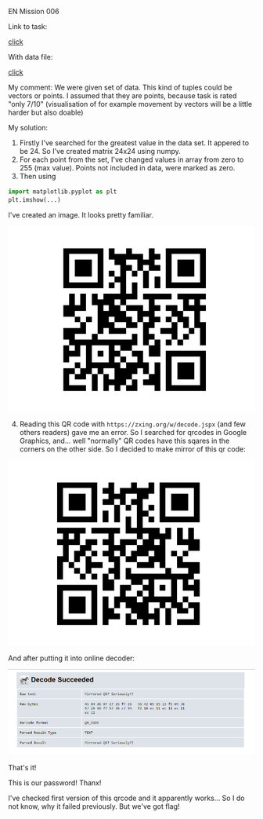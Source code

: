 EN Mission 006

Link to task:

[click](http://gynvael.vexillium.org/ext/4118eb92fe0799f5b5e73c1e1efee294df2ec872_mission006.txt)

With data file:

[click](http://goo.gl/S395x6)

My comment:
We were given set of data. This kind of tuples could be vectors or points. I assumed that they are points, because task is rated "only 7/10" (visualisation of for example movement by vectors will be a little harder but also doable)

My solution:
1. Firstly I've searched for the greatest value in the data set. It appered to be 24. So I've created matrix 24x24 using numpy.
2. For each point from the set, I've changed values in array from zero to 255 (max value). Points not included in data, were marked as zero.
3. Then using
```python
import matplotlib.pyplot as plt
plt.imshow(...)
```
  I've created an image. It looks pretty familiar.

![Wow!](qrdecode.png)

4. Reading this QR code with `https://zxing.org/w/decode.jspx` (and few others readers) gave me an error. So I searched for qrcodes in Google Graphics, and... well "normally" QR codes have this sqares in the corners on the other side. So I decided to make mirror of this qr code:

![Better...](qrdecode_mirr.png)

  And after putting it into online decoder:

![Kaboom!](solution.png)

That's it!

This is our password! Thanx!

I've checked first version of this qrcode and it apparently works... So I do not know, why it failed previously. But we've got flag!

